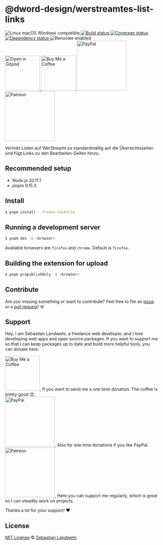 <!-- TITLE/ -->
# @dword-design/werstreamtes-list-links
<!-- /TITLE -->

<!-- BADGES/ -->
<p>
  <img src="https://img.shields.io/badge/os-linux%20%7C%C2%A0macos%20%7C%C2%A0windows-blue" alt="Linux macOS Windows compatible"><a href="https://github.com/dword-design/werstreamtes-list-links/actions">
    <img
      src="https://github.com/dword-design/werstreamtes-list-links/workflows/build/badge.svg"
      alt="Build status"
    >
  </a><a href="https://codecov.io/gh/dword-design/werstreamtes-list-links">
    <img
      src="https://codecov.io/gh/dword-design/werstreamtes-list-links/branch/master/graph/badge.svg"
      alt="Coverage status"
    >
  </a><a href="https://david-dm.org/dword-design/werstreamtes-list-links">
    <img src="https://img.shields.io/david/dword-design/werstreamtes-list-links" alt="Dependency status">
  </a><img src="https://img.shields.io/badge/renovate-enabled-brightgreen" alt="Renovate enabled"><br/><a href="https://gitpod.io/#https://github.com/dword-design/werstreamtes-list-links">
    <img
      src="https://gitpod.io/button/open-in-gitpod.svg"
      alt="Open in Gitpod"
      width="114"
    >
  </a><a href="https://www.buymeacoffee.com/dword">
    <img
      src="https://www.buymeacoffee.com/assets/img/guidelines/download-assets-sm-2.svg"
      alt="Buy Me a Coffee"
      width="114"
    >
  </a><a href="https://paypal.me/SebastianLandwehr">
    <img
      src="https://sebastianlandwehr.com/images/paypal.svg"
      alt="PayPal"
      width="163"
    >
  </a><a href="https://www.patreon.com/dworddesign">
    <img
      src="https://sebastianlandwehr.com/images/patreon.svg"
      alt="Patreon"
      width="163"
    >
  </a>
</p>
<!-- /BADGES -->

<!-- DESCRIPTION/ -->
Verlinkt Listen auf WerStreamt.es standardmäßig auf die Übersichtsseiten und fügt Links zu den Bearbeiten-Seiten hinzu.
<!-- /DESCRIPTION -->

<!-- INSTALL/ -->
## Recommended setup
* Node.js 20.11.1
* pnpm 9.15.3

## Install
```bash
$ pnpm install --frozen-lockfile
```

## Running a development server
```bash
$ pnpm dev -b <browser>
```
Available browsers are `firefox` and `chrome`. Default is `firefox`.

## Building the extension for upload
```bash
$ pnpm prepublishOnly -b <browser>
```
<!-- /INSTALL -->

<!-- LICENSE/ -->
## Contribute

Are you missing something or want to contribute? Feel free to file an [issue](https://github.com/dword-design/werstreamtes-list-links/issues) or a [pull request](https://github.com/dword-design/werstreamtes-list-links/pulls)! ⚙️

## Support

Hey, I am Sebastian Landwehr, a freelance web developer, and I love developing web apps and open source packages. If you want to support me so that I can keep packages up to date and build more helpful tools, you can donate here:

<p>
  <a href="https://www.buymeacoffee.com/dword">
    <img
      src="https://www.buymeacoffee.com/assets/img/guidelines/download-assets-sm-2.svg"
      alt="Buy Me a Coffee"
      width="114"
    >
  </a>&nbsp;If you want to send me a one time donation. The coffee is pretty good 😊.<br/>
  <a href="https://paypal.me/SebastianLandwehr">
    <img
      src="https://sebastianlandwehr.com/images/paypal.svg"
      alt="PayPal"
      width="163"
    >
  </a>&nbsp;Also for one time donations if you like PayPal.<br/>
  <a href="https://www.patreon.com/dworddesign">
    <img
      src="https://sebastianlandwehr.com/images/patreon.svg"
      alt="Patreon"
      width="163"
    >
  </a>&nbsp;Here you can support me regularly, which is great so I can steadily work on projects.
</p>

Thanks a lot for your support! ❤️

## License

[MIT License](https://opensource.org/license/mit/) © [Sebastian Landwehr](https://sebastianlandwehr.com)
<!-- /LICENSE -->
